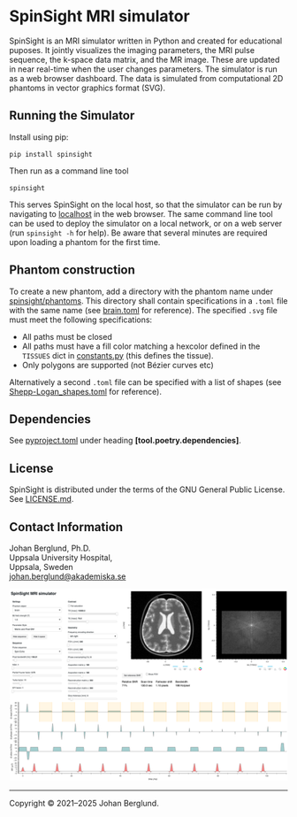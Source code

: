 SpinSight MRI simulator
===
SpinSight is an MRI simulator written in Python and created for educational puposes. It jointly visualizes the imaging parameters, the MRI pulse sequence, the k-space data matrix, and the MR image. These are updated in near real-time when the user changes parameters. The simulator is run as a web browser dashboard. The data is simulated from computational 2D phantoms in vector graphics format (SVG).

Running the Simulator
---
Install using pip: 
```
pip install spinsight
```
Then run as a command line tool
```
spinsight
```
This serves SpinSight on the local host, so that the simulator can be run by navigating to [localhost](http://localhost) in the web browser. The same command line tool can be used to deploy the simulator on a local network, or on a web server (run `spinsight -h` for help). Be aware that several minutes are required upon loading a phantom for the first time.  

Phantom construction
--------------------
To create a new phantom, add a directory with the phantom name under [spinsight/phantoms](./spinsight/phantoms). This directory shall contain specifications in a `.toml` file with the same name (see [brain.toml](./spinsight/phantoms/brain/brain.toml) for reference). The specified `.svg` file must meet the following specifications:
* All paths must be closed
* All paths must have a fill color matching a hexcolor defined in the `TISSUES` dict in [constants.py](./spinsight/constants.py) (this defines the tissue).
* Only polygons are supported (not Bézier curves etc)

Alternatively a second `.toml` file can be specified with a list of shapes (see [Shepp-Logan_shapes.toml](./spinsight/phantoms/Shepp-Logan/Shepp-Logan_shapes.toml) for reference).

Dependencies
------------
See [pyproject.toml](./pyproject.toml) under heading **[tool.poetry.dependencies]**. 

License
-------
SpinSight is distributed under the terms of the GNU General Public License. See [LICENSE.md](./LICENSE.md).

Contact Information
-------------------
Johan Berglund, Ph.D.  
Uppsala University Hospital,  
Uppsala, Sweden  
johan.berglund@akademiska.se

![](spinsight.png)

---
Copyright © 2021–2025 Johan Berglund.